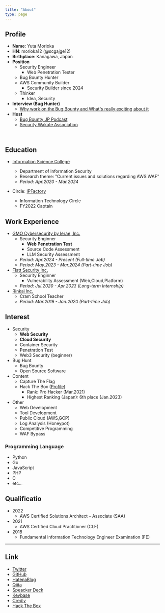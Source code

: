 ```yaml
---
title: "About"
type: page
---
```


## Profile
- **Name**: Yuta Morioka
- **HN**: morioka12 (@scgajge12)
- **Birthplace**: Kanagawa, Japan
- **Position**
  - Security Engineer
    - Web Penetration Tester
  - Bug Bounty Hunter
  - AWS Community Builder
    - Security Builder since 2024
  - Thinker
    - Idea, Security
- **Interview (Bug Hunter)**
  - [Why work on the Bug Bounty and What's really exciting about it](https://levtech.jp/media/article/interview/detail_466/)
- **Host**
  - [Bug Bounty JP Podcast](https://bugbountyjppodcast.notion.site/Bug-Bounty-JP-Podcast-8bf1080383a54c4a8848f10bfeb874b3)
  - [Security Wakate Association](https://sec-wakate.notion.site/119382dfaec98058902bec703686c43c)

<br>

## Education
- [Information Science College](https://isc.iwasaki.ac.jp/)
  - Department of Information Security
  - Research theme: "Current issues and solutions regarding AWS WAF"
  - *Period: Apr.2020 - Mar.2024*

- Circle: [IPFactory](https://www.ipfactory.org/)
  - Information Technology Circle
  - FY2022 Captain

## Work Experience
- [GMO Cybersecurity by Ierae, Inc.](https://gmo-cybersecurity.com/)
  - Security Enginner
    - **Web Penetration Test**
    - Source Code Assessment
    - LLM Security Assessment
  - *Period: Apr.2024 - Present (Full-time Job)*
  - *Period: May.2023 - Mar.2024 (Part-time Job)*
- [Flatt Security Inc.](https://flatt.tech/)
  - Security Enginner
    - Vulnerability Assessment (Web,Cloud,Platform)
  - *Period: Jul.2020 - Apr.2023 (Long-term Internship)*
- [Rinkai Inc.](https://www.rinkaiseminar.co.jp/)
  - Cram School Teacher
  - *Period: Mar.2019 - Jan.2020 (Part-time Job)*

## Interest
- Security
  - **Web Security**
  - **Cloud Security**
  - Container Security
  - Penetration Test
  - Web3 Security (beginner)
- Bug Hunt
  - Bug Bounty
  - Open Source Software
- Content
  - Capture The Flag
  - Hack The Box ([Profile](https://app.hackthebox.com/profile/503730))
    - Rank: Pro Hacker (Mar.2021)
    - Highest Ranking (Japan): 6th place (Jan.2023)
- Other
  - Web Development
  - Tool Development
  - Public Cloud (AWS,GCP)
  - Log Analysis (Honeypot)
  - Competitive Programming
  - WAF Bypass

### Programming Language
- Python
- Go
- JavaScript
- PHP
- C
-  etc...

## Qualificatio
- 2022
  - AWS Certified Solutions Architect – Associate (SAA)
- 2021
  - AWS Certified Cloud Practitioner (CLF)
- 2018
  - Fundamental Information Technology Engineer Examination (FE)

---

## Link
- [Twitter](https://twitter.com/scgajge12)
- [GitHub](https://github.com/scgajge12)
- [HatenaBlog](https://scgajge12.hatenablog.com/archive)
- [Qiita](https://qiita.com/scgajge12)
- [Speacker Deck](https://speakerdeck.com/scgajge12)
- [Keybase](https://keybase.io/morioka12)
- [Credly](https://www.credly.com/users/yuta-morioka.9fcde5f4)
- [Hack The Box](https://www.hackthebox.eu/profile/503730)
